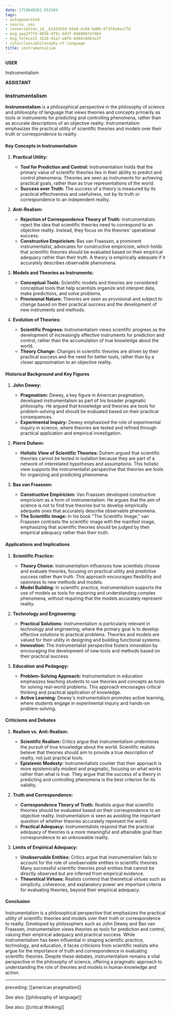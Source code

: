 ```yaml
---
date: 1720640362.652589
tags:
- autogenerated
- source__oai
- conversation_id__6149393d-b548-4c68-bd0b-873f0a4ea77d
- msg_aaa2f7fd-8658-479c-b93f-8d48087ef464
- msg_fe7ece22-3b20-41a7-a8fb-0d0dc60b3e2f
- colorclass/philosophy-of-language
title: instrumentalism
---
```


**USER**

Instrumentalism


**ASSISTANT**

### Instrumentalism

**Instrumentalism** is a philosophical perspective in the philosophy of science and philosophy of language that views theories and concepts primarily as tools or instruments for predicting and controlling phenomena, rather than as accurate descriptions of an objective reality. Instrumentalism emphasizes the practical utility of scientific theories and models over their truth or correspondence to reality.

#### Key Concepts in Instrumentalism

1. **Practical Utility:**
   - **Tool for Prediction and Control:** Instrumentalism holds that the primary value of scientific theories lies in their ability to predict and control phenomena. Theories are seen as instruments for achieving practical goals, rather than as true representations of the world.
   - **Success over Truth:** The success of a theory is measured by its practical effectiveness and usefulness, not by its truth or correspondence to an independent reality.

2. **Anti-Realism:**
   - **Rejection of Correspondence Theory of Truth:** Instrumentalists reject the idea that scientific theories need to correspond to an objective reality. Instead, they focus on the theories' operational success.
   - **Constructive Empiricism:** Bas van Fraassen, a prominent instrumentalist, advocates for constructive empiricism, which holds that scientific theories should be evaluated based on their empirical adequacy rather than their truth. A theory is empirically adequate if it accurately describes observable phenomena.

3. **Models and Theories as Instruments:**
   - **Conceptual Tools:** Scientific models and theories are considered conceptual tools that help scientists organize and interpret data, make predictions, and solve problems.
   - **Provisional Nature:** Theories are seen as provisional and subject to change based on their practical success and the development of new instruments and methods.

4. **Evolution of Theories:**
   - **Scientific Progress:** Instrumentalism views scientific progress as the development of increasingly effective instruments for prediction and control, rather than the accumulation of true knowledge about the world.
   - **Theory Change:** Changes in scientific theories are driven by their practical success and the need for better tools, rather than by a closer approximation to an objective reality.

#### Historical Background and Key Figures

1. **John Dewey:**
   - **Pragmatism:** Dewey, a key figure in American pragmatism, developed instrumentalism as part of his broader pragmatic philosophy. He argued that knowledge and theories are tools for problem-solving and should be evaluated based on their practical consequences.
   - **Experimental Inquiry:** Dewey emphasized the role of experimental inquiry in science, where theories are tested and refined through practical application and empirical investigation.

2. **Pierre Duhem:**
   - **Holistic View of Scientific Theories:** Duhem argued that scientific theories cannot be tested in isolation because they are part of a network of interrelated hypotheses and assumptions. This holistic view supports the instrumentalist perspective that theories are tools for organizing and predicting phenomena.

3. **Bas van Fraassen:**
   - **Constructive Empiricism:** Van Fraassen developed constructive empiricism as a form of instrumentalism. He argues that the aim of science is not to find true theories but to develop empirically adequate ones that accurately describe observable phenomena.
   - **The Scientific Image:** In his book "The Scientific Image," van Fraassen contrasts the scientific image with the manifest image, emphasizing that scientific theories should be judged by their empirical adequacy rather than their truth.

#### Applications and Implications

1. **Scientific Practice:**
   - **Theory Choice:** Instrumentalism influences how scientists choose and evaluate theories, focusing on practical utility and predictive success rather than truth. This approach encourages flexibility and openness to new methods and models.
   - **Model Building:** In scientific practice, instrumentalism supports the use of models as tools for exploring and understanding complex phenomena, without requiring that the models accurately represent reality.

2. **Technology and Engineering:**
   - **Practical Solutions:** Instrumentalism is particularly relevant in technology and engineering, where the primary goal is to develop effective solutions to practical problems. Theories and models are valued for their utility in designing and building functional systems.
   - **Innovation:** The instrumentalist perspective fosters innovation by encouraging the development of new tools and methods based on their practical success.

3. **Education and Pedagogy:**
   - **Problem-Solving Approach:** Instrumentalism in education emphasizes teaching students to use theories and concepts as tools for solving real-world problems. This approach encourages critical thinking and practical application of knowledge.
   - **Active Learning:** Dewey's instrumentalism promotes active learning, where students engage in experimental inquiry and hands-on problem-solving.

#### Criticisms and Debates

1. **Realism vs. Anti-Realism:**
   - **Scientific Realism:** Critics argue that instrumentalism undermines the pursuit of true knowledge about the world. Scientific realists believe that theories should aim to provide a true description of reality, not just practical tools.
   - **Epistemic Modesty:** Instrumentalists counter that their approach is more epistemically modest and pragmatic, focusing on what works rather than what is true. They argue that the success of a theory in predicting and controlling phenomena is the best criterion for its validity.

2. **Truth and Correspondence:**
   - **Correspondence Theory of Truth:** Realists argue that scientific theories should be evaluated based on their correspondence to an objective reality. Instrumentalism is seen as avoiding the important question of whether theories accurately represent the world.
   - **Practical Adequacy:** Instrumentalists respond that the practical adequacy of theories is a more meaningful and attainable goal than correspondence to an unknowable reality.

3. **Limits of Empirical Adequacy:**
   - **Unobservable Entities:** Critics argue that instrumentalism fails to account for the role of unobservable entities in scientific theories. Many successful scientific theories posit entities that cannot be directly observed but are inferred from empirical evidence.
   - **Theoretical Virtues:** Realists contend that theoretical virtues such as simplicity, coherence, and explanatory power are important criteria for evaluating theories, beyond their empirical adequacy.

#### Conclusion

Instrumentalism is a philosophical perspective that emphasizes the practical utility of scientific theories and models over their truth or correspondence to reality. Developed by philosophers such as John Dewey and Bas van Fraassen, instrumentalism views theories as tools for prediction and control, valuing their empirical adequacy and practical success. While instrumentalism has been influential in shaping scientific practice, technology, and education, it faces criticisms from scientific realists who argue for the importance of truth and correspondence in evaluating scientific theories. Despite these debates, instrumentalism remains a vital perspective in the philosophy of science, offering a pragmatic approach to understanding the role of theories and models in human knowledge and action.


---

preceding: [[american pragmatism]]

See also: [[philosophy of language]]


See also: [[critical thinking]]
